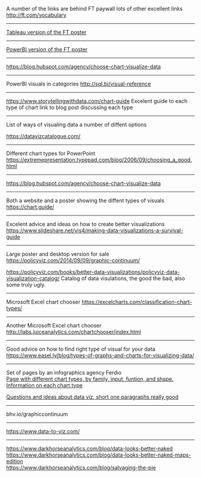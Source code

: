 A number of the links are behind FT paywall lots of other excellent links
http://ft.com/vocabulary

------------
[Tableau version of the FT poster](https://public.tableau.com/views/VisualVocabulary/VisualVocabulary?%3Aembed=y&%3Adisplay_count=yes&publish=yes&%3AshowVizHome=no#1 "Tableau version of the FT poster")

------------
[PowerBI version of the FT poster](https://app.powerbi.com/view?r=eyJrIjoiMDA4YWIwZWEtMDE3ZS00YmFhLWE5YWMtODFlZWEzNTU1ODNiIiwidCI6IjZjMGE1YjljLTA4OWEtNDk0ZS1iMDVlLTcxNjEwOTgyOTA0NyIsImMiOjF9 "PowerBI version of the FT poster")

------------
https://blog.hubspot.com/agency/choose-chart-visualize-data

------------
PowerBI visuals in categories
http://sql.bi/visual-reference

------------
https://www.storytellingwithdata.com/chart-guide
Excelent guide to each type of chart link to blog post discussing each type

------------
List of ways of visualing data a number of diffent options

https://datavizcatalogue.com/

------------

Different chart types for PowerPoint
https://extremepresentation.typepad.com/blog/2006/09/choosing_a_good.html

------------
https://blog.hubspot.com/agency/choose-chart-visualize-data

------------
Both a website and a poster showing the diffent types of visuals
https://chart.guide/

------------
Excelent advice and ideas on how to create better visualizations
https://www.slideshare.net/vis4/making-data-visualizations-a-survival-guide

------------
Large poster and desktop version for sale
https://policyviz.com/2014/09/09/graphic-continuum/

https://policyviz.com/books/better-data-visualizations/policyviz-data-visualization-catalog/
Catalog of data visulations, the good the bad, also some truly ugly.

------------

Microsoft Excel chart chooser
https://excelcharts.com/classification-chart-types/

------------
Another Microsoft Excel chart chooser
http://labs.juiceanalytics.com/chartchooser/index.html

------------
Good advice on how to find right type of visual for your data
https://www.easel.ly/blog/types-of-graphs-and-charts-for-visualizing-data/

------------
Set of pages by an infographics agency Ferdio </br>
[Page with different chart types, by family, input, funtion, and shape.  Information on each chart type](http://bhv.io/datavizproject "Page with different chart types, by family, input, funtion, and shape.  Information on each chart type")

[Questions and ideas about data viz, short one paragraphs really good](https://www.ferdio.com/notebook "Questions and ideas about data viz, short one paragraphs really good")

------------
bhv.io/graphiccontinuum

---

https://www.data-to-viz.com/

---

https://www.darkhorseanalytics.com/blog/data-looks-better-naked </br>
https://www.darkhorseanalytics.com/blog/data-looks-better-naked-maps-edition </br>
https://www.darkhorseanalytics.com/blog/salvaging-the-pie </br>

